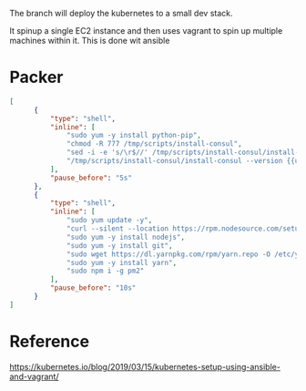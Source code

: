 The branch will deploy the kubernetes to a small dev stack. 

It spinup a single EC2 instance and then uses vagrant to spin up multiple machines within it.
This is done wit ansible

# Packer

```json
[
      {
          "type": "shell",
          "inline": [
              "sudo yum -y install python-pip",
              "chmod -R 777 /tmp/scripts/install-consul",
              "sed -i -e 's/\r$//' /tmp/scripts/install-consul/install-consul",
              "/tmp/scripts/install-consul/install-consul --version {{user `consul_version`}}"
          ],
          "pause_before": "5s"
      },
      {
          "type": "shell",
          "inline": [
              "sudo yum update -y",
              "curl --silent --location https://rpm.nodesource.com/setup_8.x | sudo bash -",
              "sudo yum -y install nodejs",
              "sudo yum -y install git",
              "sudo wget https://dl.yarnpkg.com/rpm/yarn.repo -O /etc/yum.repos.d/yarn.repo",
              "sudo yum -y install yarn",
              "sudo npm i -g pm2"
          ],
          "pause_before": "10s"
      }
]
```

# Reference

https://kubernetes.io/blog/2019/03/15/kubernetes-setup-using-ansible-and-vagrant/


